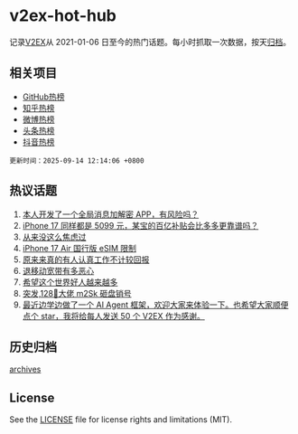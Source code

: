 # v2ex-hot-hub

 记录[V2EX](https://www.v2ex.com/)从 2021-01-06 日至今的热门话题。每小时抓取一次数据，按天[归档](archives)。
 
 ## 相关项目

- [GitHub热榜](https://github.com/lonnyzhang423/github-hot-hub)
- [知乎热榜](https://github.com/lonnyzhang423/zhihu-hot-hub)
- [微博热榜](https://github.com/lonnyzhang423/weibo-hot-hub)
- [头条热榜](https://github.com/lonnyzhang423/toutiao-hot-hub)
- [抖音热榜](https://github.com/lonnyzhang423/douyin-hot-hub)


 `更新时间：2025-09-14 12:14:06 +0800`

## 热议话题

1. [本人开发了一个全局消息加解密 APP，有风险吗？](https://www.v2ex.com/t/1159041)
1. [iPhone 17 同样都是 5099 元，某宝的百亿补贴会比多多更靠谱吗？](https://www.v2ex.com/t/1158965)
1. [从来没这么焦虑过](https://www.v2ex.com/t/1159011)
1. [iPhone 17 Air 国行版 eSIM 限制](https://www.v2ex.com/t/1159036)
1. [原来来真的有人认真工作不计较回报](https://www.v2ex.com/t/1158972)
1. [退移动宽带有多恶心](https://www.v2ex.com/t/1158957)
1. [希望这个世界好人越来越多](https://www.v2ex.com/t/1159054)
1. [突发,128💎大佬 m2Sk 砸盘销号](https://www.v2ex.com/t/1158977)
1. [最近边学边做了一个 AI Agent 框架，欢迎大家来体验一下。也希望大家顺便点个 star，我将给每人发送 50 个 V2EX 作为感谢。](https://www.v2ex.com/t/1159055)

## 历史归档

[archives](archives)

## License

See the [LICENSE](LICENSE) file for license rights and limitations (MIT).
